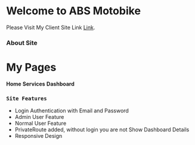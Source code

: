 # Welcome to ABS Motobike

Please Visit My Client Site Link [Link](https://motobike-33b44.web.app).

### About Site

# My Pages 
**Home**
**Services**
**Dashboard**

### `Site Features`

-   Login Authentication with Email and Password
-   Admin User Feature
-   Normal User Feature
-   PrivateRoute added, without login you are not Show Dashboard Details
-   Responsive Design
